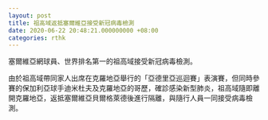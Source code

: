 ```yaml
---
layout: post
title: 祖高域返抵塞爾維亞接受新冠病毒檢測
date: 2020-06-22 20:48:21.000000000 +08:00
categories: rthk
---
```


塞爾維亞網球員、世界排名第一的祖高域接受新冠病毒檢測。

由於祖高域帶同家人出席在克羅地亞舉行的「亞德里亞巡迴賽」表演賽，但同時參賽的保加利亞球手迪米杜夫及克羅地亞的哥歷，確診感染新型肺炎，祖高域隨即離開克羅地亞，返抵塞爾維亞貝爾格萊德後進行隔離，與隨行人員一同接受病毒檢測。
